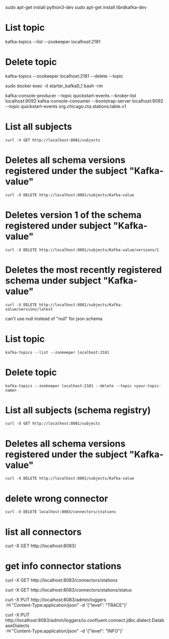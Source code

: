 sudo apt-get install python3-dev
sudo apt-get install librdkafka-dev

# List topic
kafka-topics --list --zookeeper localhost:2181
# Delete topic
kafka-topics --zookeeper localhost:2181 --delete --topic <your-topic-name>


sudo docker exec -it starter_kafka0_1 bash -rm


kafka-console-producer --topic quickstart-events --broker-list localhost:9092
kafka-console-consumer --bootstrap-server localhost:9092 --topic quickstart-events
org.chicago.cta.stations.table.v1
# List all subjects
`curl -X GET http://localhost:8081/subjects`

# Deletes all schema versions registered under the subject "Kafka-value"
`curl -X DELETE http://localhost:8081/subjects/Kafka-value`
  

# Deletes version 1 of the schema registered under subject "Kafka-value"
`curl -X DELETE http://localhost:8081/subjects/Kafka-value/versions/1`


# Deletes the most recently registered schema under subject "Kafka-value"
`curl -X DELETE http://localhost:8081/subjects/Kafka-value/versions/latest`

  
  
  can't use null instead of "null" for json schema
  
# List topic
`kafka-topics --list --zookeeper localhost:2181`

# Delete topic
`kafka-topics --zookeeper localhost:2181 --delete --topic <your-topic-name>`

# List all subjects (schema registry)
`curl -X GET http://localhost:8081/subjects`

# Deletes all schema versions registered under the subject "Kafka-value"
`curl -X DELETE http://localhost:8081/subjects/Kafka-value`

# delete wrong connector
`curl -X DELETE localhost:8083/connectors/stations`

# list all connectors
curl -X GET http://localhost:8083/
# get info connector stations
curl -X GET http://localhost:8083/connectors/stations

curl -X GET http://localhost:8083/connectors/stations/status

curl -X PUT http://localhost:8083/admin/loggers \
     -H "Content-Type:application/json" -d '{"level": "TRACE"}'

curl -X PUT http://localhost:8083/admin/loggers/io.confluent.connect.jdbc.dialect.DatabaseDialects \
     -H "Content-Type:application/json" -d '{"level": "INFO"}'